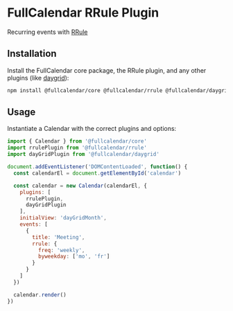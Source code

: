 
# FullCalendar RRule Plugin

Recurring events with [RRule](https://github.com/jakubroztocil/rrule)

## Installation

Install the FullCalendar core package, the RRule plugin, and any other plugins (like [daygrid](https://fullcalendar.io/docs/month-view)):

```sh
npm install @fullcalendar/core @fullcalendar/rrule @fullcalendar/daygrid
```

## Usage

Instantiate a Calendar with the correct plugins and options:

```js
import { Calendar } from '@fullcalendar/core'
import rrulePlugin from '@fullcalendar/rrule'
import dayGridPlugin from '@fullcalendar/daygrid'

document.addEventListener('DOMContentLoaded', function() {
  const calendarEl = document.getElementById('calendar')

  const calendar = new Calendar(calendarEl, {
    plugins: [
      rrulePlugin,
      dayGridPlugin
    ],
    initialView: 'dayGridMonth',
    events: [
      {
        title: 'Meeting',
        rrule: {
          freq: 'weekly',
          byweekday: ['mo', 'fr']
        }
      }
    ]
  })

  calendar.render()
})
```
